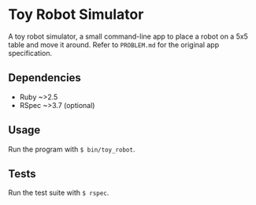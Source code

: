 # Toy Robot Simulator
A toy robot simulator, a small command-line app to place a robot on a 5x5 table and move it around. Refer to `PROBLEM.md` for the original app specification.

## Dependencies
- Ruby ~>2.5
- RSpec ~>3.7 (optional)

## Usage
Run the program with `$ bin/toy_robot`.

## Tests
Run the test suite with `$ rspec`.
